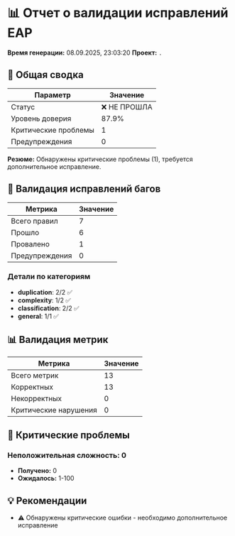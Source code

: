 # 📊 Отчет о валидации исправлений EAP

**Время генерации:** 08.09.2025, 23:03:20
**Проект:** `.`

## 🎯 Общая сводка

| Параметр | Значение |
|----------|----------|
| Статус | ❌ НЕ ПРОШЛА |
| Уровень доверия | 87.9% |
| Критические проблемы | 1 |
| Предупреждения | 0 |

**Резюме:** Обнаружены критические проблемы (1), требуется дополнительное исправление.

## 🔧 Валидация исправлений багов

| Метрика | Значение |
|---------|----------|
| Всего правил | 7 |
| Прошло | 6 |
| Провалено | 1 |
| Предупреждения | 0 |

### Детали по категориям

- **duplication**: 2/2 ✅
- **complexity**: 1/2 ✅
- **classification**: 2/2 ✅
- **general**: 1/1 ✅

## 📊 Валидация метрик

| Метрика | Значение |
|---------|----------|
| Всего метрик | 13 |
| Корректных | 13 |
| Некорректных | 0 |
| Критические нарушения | 0 |

## 🚨 Критические проблемы

### Неположительная сложность: 0
- **Получено:** 0
- **Ожидалось:** 1-100

## 💡 Рекомендации

- ⚠️ Обнаружены критические ошибки - необходимо дополнительное исправление

